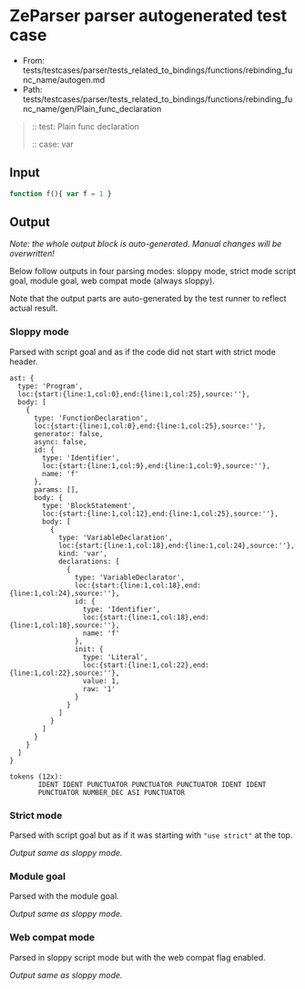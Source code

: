 # ZeParser parser autogenerated test case

- From: tests/testcases/parser/tests_related_to_bindings/functions/rebinding_func_name/autogen.md
- Path: tests/testcases/parser/tests_related_to_bindings/functions/rebinding_func_name/gen/Plain_func_declaration

> :: test: Plain func declaration
>
> :: case: var

## Input


`````js
function f(){ var f = 1 }
`````

## Output

_Note: the whole output block is auto-generated. Manual changes will be overwritten!_

Below follow outputs in four parsing modes: sloppy mode, strict mode script goal, module goal, web compat mode (always sloppy).

Note that the output parts are auto-generated by the test runner to reflect actual result.

### Sloppy mode

Parsed with script goal and as if the code did not start with strict mode header.

`````
ast: {
  type: 'Program',
  loc:{start:{line:1,col:0},end:{line:1,col:25},source:''},
  body: [
    {
      type: 'FunctionDeclaration',
      loc:{start:{line:1,col:0},end:{line:1,col:25},source:''},
      generator: false,
      async: false,
      id: {
        type: 'Identifier',
        loc:{start:{line:1,col:9},end:{line:1,col:9},source:''},
        name: 'f'
      },
      params: [],
      body: {
        type: 'BlockStatement',
        loc:{start:{line:1,col:12},end:{line:1,col:25},source:''},
        body: [
          {
            type: 'VariableDeclaration',
            loc:{start:{line:1,col:18},end:{line:1,col:24},source:''},
            kind: 'var',
            declarations: [
              {
                type: 'VariableDeclarator',
                loc:{start:{line:1,col:18},end:{line:1,col:24},source:''},
                id: {
                  type: 'Identifier',
                  loc:{start:{line:1,col:18},end:{line:1,col:18},source:''},
                  name: 'f'
                },
                init: {
                  type: 'Literal',
                  loc:{start:{line:1,col:22},end:{line:1,col:22},source:''},
                  value: 1,
                  raw: '1'
                }
              }
            ]
          }
        ]
      }
    }
  ]
}

tokens (12x):
       IDENT IDENT PUNCTUATOR PUNCTUATOR PUNCTUATOR IDENT IDENT
       PUNCTUATOR NUMBER_DEC ASI PUNCTUATOR
`````

### Strict mode

Parsed with script goal but as if it was starting with `"use strict"` at the top.

_Output same as sloppy mode._

### Module goal

Parsed with the module goal.

_Output same as sloppy mode._

### Web compat mode

Parsed in sloppy script mode but with the web compat flag enabled.

_Output same as sloppy mode._
